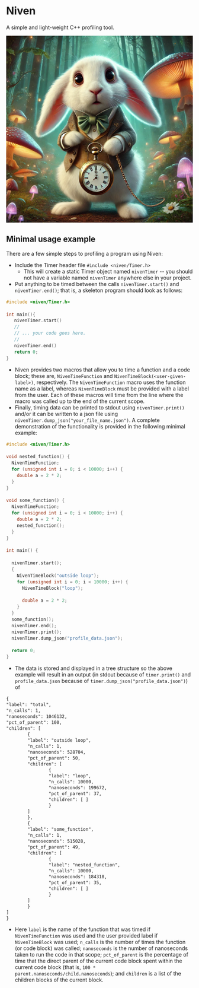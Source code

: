 # Niven

A simple and light-weight C++ profiling tool. 


<!-- ![alt text](https://github.com/BenAlheit/niven/blob/main/resources/niven.png?raw=true) -->

<p align="center">
  <img src="https://github.com/BenAlheit/niven/blob/main/resources/niven.png?raw=true" alt="Niven image"/>
</p>

## Minimal usage example

There are a few simple steps to profiling a program using Niven:
 - Include the Timer header file `#include <niven/Timer.h>`
    * This will create a static Timer object named `nivenTimer` -- you should not have a variable named `nivenTimer` anywhere else in your project.
 - Put anything to be timed between the calls `nivenTimer.start()` and `nivenTimer.end()`; that is, a skeleton program should look as follows:
 ```C++
#include <niven/Timer.h>

int main(){
    nivenTimer.start()
    //
    // ... your code goes here.
    //
    nivenTimer.end()
    return 0;
}

```
 - Niven provides two macros that allow you to time a function and a code block; these are, `NivenTimeFunction` and `NivenTimeBlock(<user-given-label>)`, respectively. The `NivenTimeFunction` macro uses the function name as a label, whereas `NivenTimeBlock` must be provided with a label from the user. Each of these macros will time from the line where the macro was called up to the end of the current scope. 
 - Finally, timing data can be printed to stdout using `nivenTimer.print()` and/or it can be written to a json file using `nivenTimer.dump_json("your_file_name.json")`. A complete demonstration of the functionality is provided in the following minimal example:
```C++
#include <niven/Timer.h>

void nested_function() {
  NivenTimeFunction;
  for (unsigned int i = 0; i < 10000; i++) {
    double a = 2 * 2;
  }
}

void some_function() {
  NivenTimeFunction;
  for (unsigned int i = 0; i < 10000; i++) {
    double a = 2 * 2;
    nested_function();
  }
}

int main() {

  nivenTimer.start();
  {
    NivenTimeBlock("outside loop");
    for (unsigned int i = 0; i < 10000; i++) {
      NivenTimeBlock("loop");

      double a = 2 * 2;
    }
  }
  some_function();
  nivenTimer.end();
  nivenTimer.print();
  nivenTimer.dump_json("profile_data.json");

  return 0;
}
```
 - The data is stored and displayed in a tree structure so the above example will result in an output (in stdout because of `timer.print()` and `profile_data.json` because of `timer.dump_json("profile_data.json")`) of
```
{
"label": "total",
"n_calls": 1,
"nanoseconds": 1046132,
"pct_of_parent": 100,
"children": [
        {
        "label": "outside loop",
        "n_calls": 1,
        "nanoseconds": 528704,
        "pct_of_parent": 50,
        "children": [
                {
                "label": "loop",
                "n_calls": 10000,
                "nanoseconds": 199672,
                "pct_of_parent": 37,
                "children": [ ]
                }
        ]
        },
        {
        "label": "some_function",
        "n_calls": 1,
        "nanoseconds": 515028,
        "pct_of_parent": 49,
        "children": [
                {
                "label": "nested_function",
                "n_calls": 10000,
                "nanoseconds": 184318,
                "pct_of_parent": 35,
                "children": [ ]
                }
        ]
        }
]
}
```
- Here `label` is the name of the function that was timed if `NivenTimeFunction` was used and the user provided label if `NivenTimeBlock` was used; `n_calls` is the number of times the function (or code block) was called; `nanoseconds` is the number of nanoseconds taken to run the code in that scope; `pct_of_parent` is the percentage of time that the direct parent of the current code block spent within the current code block (that is, `100 * parent.nanoseconds/child.nanoseconds`); and `children` is a list of the children blocks of the current block.
